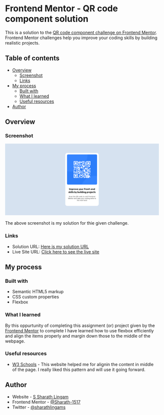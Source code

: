 # Frontend Mentor - QR code component solution

This is a solution to the [QR code component challenge on Frontend Mentor](https://www.frontendmentor.io/challenges/qr-code-component-iux_sIO_H). Frontend Mentor challenges help you improve your coding skills by building realistic projects. 

## Table of contents

- [Overview](#overview)
  - [Screenshot](#screenshot)
  - [Links](#links)
- [My process](#my-process)
  - [Built with](#built-with)
  - [What I learned](#what-i-learned)
  - [Useful resources](#useful-resources)
- [Author](#author)

## Overview

### Screenshot

![](./screenshots/QR%20code%20component.png)

The above screenshot is my solution for thie given challenge.

### Links

- Solution URL: [Here is my solution URL](https://github.com/Sharath-1517/Frontend-Mentor-Projects/tree/main/QR-code/qr-code-component-main)
- Live Site URL: [Click here to see the live site](https://sharath-qr-code.netlify.app/)

## My process

### Built with

- Semantic HTML5 markup
- CSS custom properties
- Flexbox

### What I learned

By this oppurtunity of completing this assignment (or) project given by the [Frontend Mentor](https://www.frontendmentor.io/) to complete I have learned how to use flexbox efficiently and align the items properly and margin down those to the middle of the webpage.

### Useful resources

- [W3 Schools](https://w3schools.com/) - This website helped me for alignin the content in middle of the page. I really liked this pattern and will use it going forward.

## Author

- Website - [S Sharath Lingam](https://sharathlingam.netlify.app/)
- Frontend Mentor - [@Sharath-1517](https://www.frontendmentor.io/profile/Sharath-1517)
- Twitter - [@sharathlingams](https://www.twitter.com/sharathlingams)
